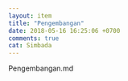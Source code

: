 ```yaml
---
layout: item
title: "Pengembangan"
date: 2018-05-16 16:25:06 +0700
comments: true
cat: Simbada
---
```


Pengembangan.md
